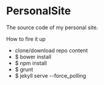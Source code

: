 # PersonalSite
The source code of my personal site.

How to fire it up
 * clone/download repo content
 * $ bower install
 * $ npm install
 * $ grunt
 * $ jekyll serve --force_polling

